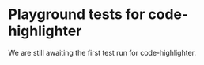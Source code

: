 # Playground tests for code-highlighter
We are still awaiting the first test run for code-highlighter.
